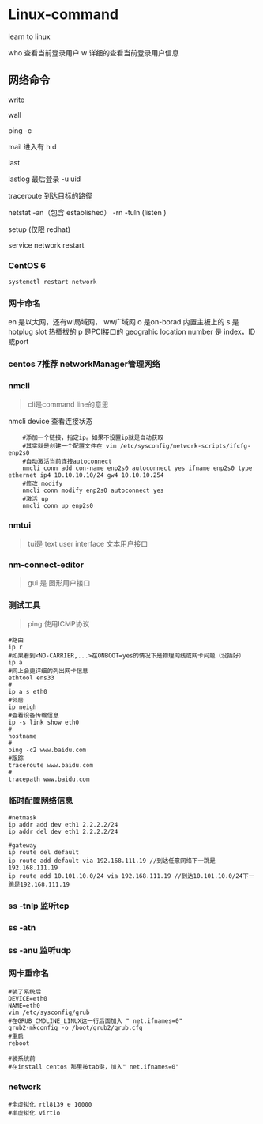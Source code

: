 # Linux-command
learn to linux

who 查看当前登录用户
w 详细的查看当前登录用户信息

## 网络命令
write 

wall
 
ping -c
 
mail 进入有 h d 

last

lastlog 最后登录 -u uid

traceroute 到达目标的路径

netstat -an（包含 established） -rn -tuln (listen
)

setup (仅限 redhat)

service network restart 
### CentOS 6

    systemctl restart network

### 网卡命名
en 是以太网，还有wl局域网， ww广域网
o 是on-borad 内置主板上的
s 是hotplug slot 热插拔的
p 是PCI接口的 geograhic location
number 是 index，ID或port

### centos 7推荐 networkManager管理网络

### nmcli 
> cli是command line的意思

nmcli device 查看连接状态

        #添加一个链接，指定ip。如果不设置ip就是自动获取
        #其实就是创建一个配置文件在 vim /etc/sysconfig/network-scripts/ifcfg-enp2s0
        #自动激活当前连接autoconnect
        nmcli conn add con-name enp2s0 autoconnect yes ifname enp2s0 type ethernet ip4 10.10.10.10/24 gw4 10.10.10.254
        #修改 modify
        nmcli conn modify enp2s0 autoconnect yes
        #激活 up
        nmcli conn up enp2s0


### nmtui
> tui是 text user interface 文本用户接口


### nm-connect-editor
> gui 是 图形用户接口
 

### 测试工具
> ping 使用ICMP协议

    #路由
    ip r
    #如果看到<NO-CARRIER,...>在ONBOOT=yes的情况下是物理网线或网卡问题（没插好）
    ip a
    #同上会更详细的列出网卡信息
    ethtool ens33
    #
    ip a s eth0
    #邻居
    ip neigh
    #查看设备传输信息
    ip -s link show eth0
    #
    hostname
    #
    ping -c2 www.baidu.com
    #跟踪
    traceroute www.baidu.com
    #
    tracepath www.baidu.com

### 临时配置网络信息

    #netmask
    ip addr add dev eth1 2.2.2.2/24
    ip addr del dev eth1 2.2.2.2/24
    
    #gateway
    ip route del default
    ip route add default via 192.168.111.19 //到达任意网络下一跳是192.168.111.19
    ip route add 10.101.10.0/24 via 192.168.111.19 //到达10.101.10.0/24下一跳是192.168.111.19
    

### ss -tnlp 监听tcp
### ss -atn
### ss -anu 监听udp

### 网卡重命名
    #装了系统后
    DEVICE=eth0
    NAME=eth0
    vim /etc/sysconfig/grub
    #在GRUB_CMDLINE_LINUX这一行后面加入 " net.ifnames=0"
    grub2-mkconfig -o /boot/grub2/grub.cfg
    #重启
    reboot
    
    #装系统前
    #在install centos 那里按tab键，加入" net.ifnames=0"
    
 ### network
 
    #全虚拟化 rtl8139 e 10000
    #半虚拟化 virtio 